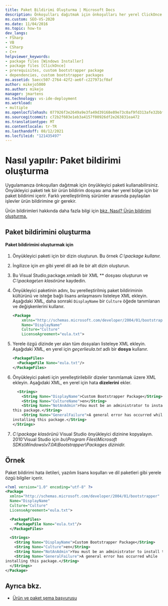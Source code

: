 ```yaml
---
title: Paket Bildirimi Oluşturma | Microsoft Docs
description: Önkoşulları dağıtmak için önkoşulları her yerel ClickOnce paket bildirimi içeren bir önyükleyici paketi kullanmayı öğrenin.
ms.custom: SEO-VS-2020
ms.date: 11/04/2016
ms.topic: how-to
dev_langs:
- FSharp
- VB
- CSharp
- C++
helpviewer_keywords:
- package files [Windows Installer]
- package files [ClickOnce]
- prerequisites, custom bootstrapper package
- dependencies, custom bootstrapper packages
ms.assetid: 5aecc507-2764-42f2-ae6f-c227971cf0af
author: mikejo5000
ms.author: mikejo
manager: jmartens
ms.technology: vs-ide-deployment
ms.workload:
- multiple
ms.openlocfilehash: 077926f3e2649a9e3fa49d39168e89e73c0af9fd313afe32bbfd8c20602d7609
ms.sourcegitcommit: c72b2f603e1eb3a4157f00926df2e263831ea472
ms.translationtype: MT
ms.contentlocale: tr-TR
ms.lasthandoff: 08/12/2021
ms.locfileid: "121435497"
---
```

# <a name="how-to-create-a-package-manifest"></a>Nasıl yapılır: Paket bildirimi oluşturma
Uygulamanıza önkoşulları dağıtmak için önyükleyici paketi kullanabilirsiniz. Önyükleyici paketi tek bir ürün bildirim dosyası ama her yerel bölge için bir paket bildirimi içerir. Farklı yerelleştirilmiş sürümler arasında paylaşılan işlevler ürün bildirimine gir gerekir.

 Ürün bildirimleri hakkında daha fazla bilgi için [bkz. Nasıl? Ürün bildirimi oluşturma.](../deployment/how-to-create-a-product-manifest.md)

## <a name="create-the-package-manifest"></a>Paket bildirimini oluşturma

#### <a name="to-create-the-package-manifest"></a>Paket bildirimini oluşturmak için

1. Önyükleyici paketi için bir dizin oluşturun. Bu örnek *C:\package kullanır.*

2. İngilizce için *en* gibi yerel dil adı ile bir alt dizin oluşturun.

3. Bu Visual Studio,package.xmladlı bir XML ** dosyası oluşturun ve *C:\package\en klasörüne* kaydedin.

4. Önyükleyici paketinin adını, bu yerelleştirilmiş paket bildiriminin kültürünü ve isteğe bağlı lisans anlaşmasını listeleye XML ekleyin. Aşağıdaki XML, daha sonraki `DisplayName` bir `Culture` öğede tanımlanan ve değişkenlerini kullanır.

    ```xml
    <Package
        xmlns="http://schemas.microsoft.com/developer/2004/01/bootstrapper"
        Name="DisplayName"
        Culture="Culture"
        LicenseAgreement="eula.txt">
    ```

5. Yerele özgü dizinde yer alan tüm dosyaları listeleye XML ekleyin. Aşağıdaki XML, en yerel için *geçerlieula.txt* adlı bir **dosya** kullanır.

    ```xml
    <PackageFiles>
      <PackageFile Name="eula.txt"/>
    </PackageFiles>
    ```

6. Önyükleyici paketi için yerelleştirilebilir dizeler tanımlamak üzere XML ekleyin. Aşağıdaki XML, en yerel için hata **dizelerini** ekler.

    ```xml
      <Strings>
        <String Name="DisplayName">Custom Bootstrapper Package</String>
        <String Name="CultureName">en</String>
        <String Name="NotAnAdmin">You must be an administrator to install
    this package.</String>
        <String Name="GeneralFailure">A general error has occurred while
    installing this package.</String>
    </Strings>
    ```

7. *C:\package klasörünü* Visual Studio önyükleyici dizinine kopyalayın. 2010'Visual Studio için *bu\Program Files\Microsoft SDKs\Windows\v7.0A\Bootstrapper\Packages dizinidir.*

## <a name="example"></a>Örnek
 Paket bildirimi hata iletileri, yazılım lisans koşulları ve dil paketleri gibi yerele özgü bilgiler içerir.

```xml
<?xml version="1.0" encoding="utf-8" ?>
<Package
  xmlns="http://schemas.microsoft.com/developer/2004/01/bootstrapper"
  Name="DisplayName"
  Culture="Culture"
  LicenseAgreement="eula.txt">

  <PackageFiles>
    <PackageFile Name="eula.txt"/>
  </PackageFiles>

  <Strings>
    <String Name="DisplayName">Custom Bootstrapper Package</String>
    <String Name="Culture">en</String>
    <String Name="NotAnAdmin">You must be an administrator to install this package.</String>
    <String Name="GeneralFailure">A general error has occurred while
installing this package.</String>
  </Strings>
</Package>
```

## <a name="see-also"></a>Ayrıca bkz.
- [Ürün ve paket şema başvurusu](../deployment/product-and-package-schema-reference.md)